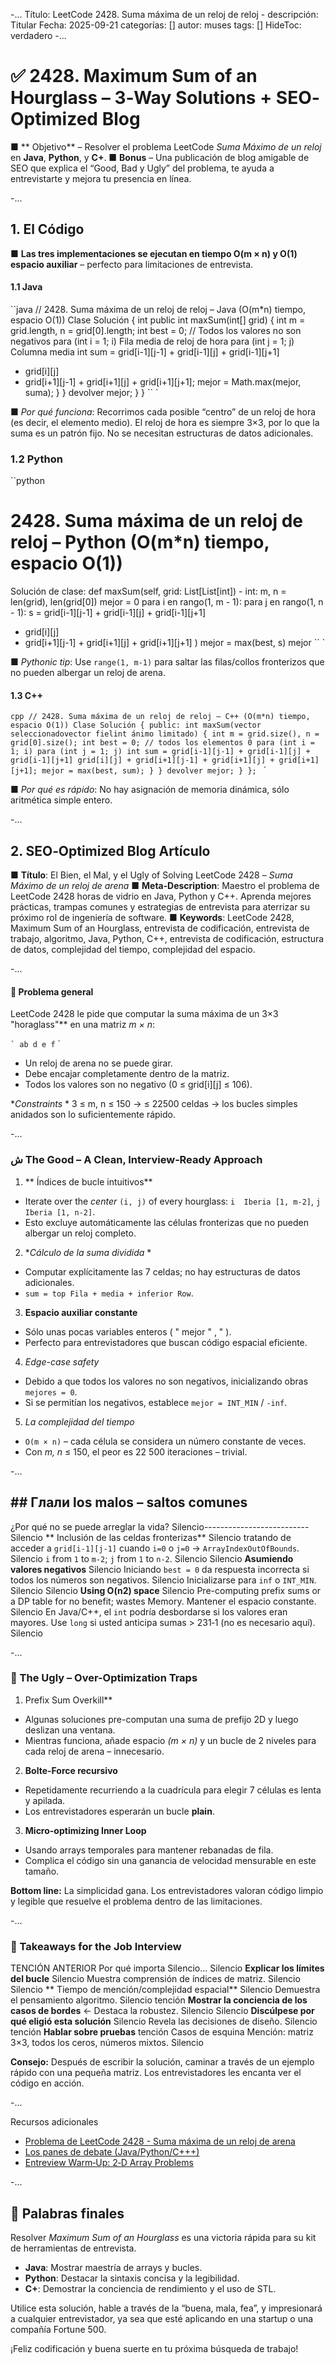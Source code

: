 -...
Título: LeetCode 2428. Suma máxima de un reloj de reloj -
descripción: Titular
Fecha: 2025-09-21
categorías: []
autor: muses
tags: []
HideToc: verdadero
-...
# ✅ 2428. Maximum Sum of an Hourglass – 3‐Way Solutions + SEO‐Optimized Blog

■ ** Objetivo** – Resolver el problema LeetCode *Suma Máximo de un reloj* en **Java**, **Python**, y **C+**.
■ **Bonus** – Una publicación de blog amigable de SEO que explica el “Good, Bad y Ugly” del problema, te ayuda a entrevistarte y mejora tu presencia en línea.

-...

## 1. El Código

■ **Las tres implementaciones se ejecutan en tiempo O(m × n) y O(1) espacio auxiliar** – perfecto para limitaciones de entrevista.

#### 1.1 Java

``java
// 2428. Suma máxima de un reloj de reloj – Java (O(m*n) tiempo, espacio O(1))
Clase Solución {
int public int maxSum(int[] grid) {
int m = grid.length, n = grid[0].length;
int best = 0; // Todos los valores no son negativos
para (int i = 1; i) Fila media de reloj de hora
para (int j = 1; j) Columna media
int sum = grid[i-1][j-1] + grid[i-1][j] + grid[i-1][j+1]
+ grid[i][j]
+ grid[i+1][j-1] + grid[i+1][j] + grid[i+1][j+1];
mejor = Math.max(mejor, suma);
}
}
devolver mejor;
}
}
`` `

■ *Por qué funciona*: Recorrimos cada posible “centro” de un reloj de hora (es decir, el elemento medio). El reloj de hora es siempre 3×3, por lo que la suma es un patrón fijo. No se necesitan estructuras de datos adicionales.

### 1.2 Python

``python
# 2428. Suma máxima de un reloj de reloj – Python (O(m*n) tiempo, espacio O(1))
Solución de clase:
def maxSum(self, grid: List[List[int]) - int:
m, n = len(grid), len(grid[0])
mejor = 0
para i en rango(1, m - 1):
para j en rango(1, n - 1):
s =
grid[i-1][j-1] + grid[i-1][j] + grid[i-1][j+1]
+ grid[i][j]
+ grid[i+1][j-1] + grid[i+1][j] + grid[i+1][j+1]
)
mejor = max(best, s)
mejor
`` `

■ *Pythonic tip*: Use `range(1, m-1)` para saltar las filas/collos fronterizos que no pueden albergar un reloj de arena.

#### 1.3 C++

``cpp
// 2428. Suma máxima de un reloj de reloj – C++ (O(m*n) tiempo, espacio O(1))
Clase Solución {
public:
int maxSum(vector seleccionadovector fielint ánimo limitado) {
int m = grid.size(), n = grid[0].size();
int best = 0; // todos los elementos 0
para (int i = 1; i)
para (int j = 1; j)
int sum =
grid[i-1][j-1] + grid[i-1][j] + grid[i-1][j+1]
grid[i][j] +
grid[i+1][j-1] + grid[i+1][j] + grid[i+1][j+1];
mejor = max(best, sum);
}
}
devolver mejor;
}
};
`` `

■ *Por qué es rápido*: No hay asignación de memoria dinámica, sólo aritmética simple entero.

-...

## 2. SEO‐Optimized Blog Artículo

■ **Título**: El Bien, el Mal, y el Ugly of Solving LeetCode 2428 – *Suma Máximo de un reloj de arena*
■ **Meta‐Description**: Maestro el problema de LeetCode 2428 horas de vidrio en Java, Python y C++. Aprenda mejores prácticas, trampas comunes y estrategias de entrevista para aterrizar su próximo rol de ingeniería de software.
■ **Keywords**: LeetCode 2428, Maximum Sum of an Hourglass, entrevista de codificación, entrevista de trabajo, algoritmo, Java, Python, C++, entrevista de codificación, estructura de datos, complejidad del tiempo, complejidad del espacio.

-...

#### 📌 Problema general

LeetCode 2428 le pide que computar la suma máxima de un 3×3 "horaglass"** en una matriz *m × n*:

`` `
ab
d
e f
`` `

* Un reloj de arena no se puede girar.
* Debe encajar completamente dentro de la matriz.
* Todos los valores son no negativo (0 ≤ grid[i][j] ≤ 106).

**Constraints* *
3 ≤ m, n ≤ 150 → ≤ 22500 celdas → los bucles simples anidados son lo suficientemente rápido.

-...

### ش The Good – A Clean, Interview‐Ready Approach

1. ** Índices de bucle intuitivos**
* Iterate over the *center* `(i, j)` of every hourglass: `i  Iberia [1, m-2]`, `j  Iberia [1, n-2]`.
* Esto excluye automáticamente las células fronterizas que no pueden albergar un reloj completo.

2. **Cálculo de la suma dividida* *
* Computar explícitamente las 7 celdas; no hay estructuras de datos adicionales.
* `sum = top Fila + media + inferior Row`.

3. **Espacio auxiliar constante**
* Sólo unas pocas variables enteros ( " mejor " , " ).
* Perfecto para entrevistadores que buscan código espacial eficiente.

4. *Edge-case safety*
* Debido a que todos los valores no son negativos, inicializando obras `mejores = 0`.
* Si se permitían los negativos, establece `mejor = INT_MIN` / `-inf`.

5. *La complejidad del tiempo*
* `O(m × n)` – cada célula se considera un número constante de veces.
* Con *m, n* ≤ 150, el peor es 22 500 iteraciones – trivial.

-...

## ## Глали los malos – saltos comunes

¿Por qué no se puede arreglar la vida?
Silencio--------------------------
Silencio ** Inclusión de las celdas fronterizas** Silencio tratando de acceder a `grid[i-1][j-1]` cuando `i=0` o `j=0` → `ArrayIndexOutOfBounds`. Silencio `i` from `1` to `m-2`; `j` from `1` to `n-2`. Silencio
Silencio **Asumiendo valores negativos** Silencio Iniciando `best = 0` da respuesta incorrecta si todos los números son negativos. Silencio Inicializarse para `inf` o `INT_MIN`. Silencio
Silencio **Using O(n2) space** Silencio Pre-computing prefix sums or a DP table for no benefit; wastes Memory. Mantener el espacio constante. Silencio
En Java/C++, el `int` podría desbordarse si los valores eran mayores. Use `long` si usted anticipa sumas > 231‐1 (no es necesario aquí). Silencio

-...

### 🐞 The Ugly – Over-Optimization Traps

1. Prefix Sum Overkill**
* Algunas soluciones pre-computan una suma de prefijo 2D y luego deslizan una ventana.
* Mientras funciona, añade espacio *(m × n)* y un bucle de 2 niveles para cada reloj de arena – innecesario.

2. **Bolte-Force recursivo**
* Repetidamente recurriendo a la cuadrícula para elegir 7 células es lenta y apilada.
* Los entrevistadores esperarán un bucle **plain**.

3. **Micro-optimizing Inner Loop**
* Usando arrays temporales para mantener rebanadas de fila.
* Complica el código sin una ganancia de velocidad mensurable en este tamaño.

**Bottom line:** La simplicidad gana. Los entrevistadores valoran código limpio y legible que resuelve el problema dentro de las limitaciones.

-...

### 🎯 Takeaways for the Job Interview

TENCIÓN ANTERIOR Por qué importa
Silencio...
Silencio **Explicar los límites del bucle** Silencio Muestra comprensión de índices de matriz. Silencio
Silencio ** Tiempo de mención/complejidad espacial** Silencio Demuestra el pensamiento algoritmo. Silencio
tención **Mostrar la conciencia de los casos de bordes** ← Destaca la robustez. Silencio
Silencio **Discúlpese por qué eligió esta solución** Silencio Revela las decisiones de diseño. Silencio
tención **Hablar sobre pruebas** tención Casos de esquina Mención: matriz 3×3, todos los ceros, números mixtos. Silencio

**Consejo:** Después de escribir la solución, caminar a través de un ejemplo rápido con una pequeña matriz. Los entrevistadores les encanta ver el código en acción.

-...

Recursos adicionales

- [Problema de LeetCode 2428 - Suma máxima de un reloj de arena](https://leetcode.com/problems/maximum-sum-of-an-hourglass/)
- [Los panes de debate (Java/Python/C+++)](https://leetcode.com/problems/maximum-sum-of-an-hourglass/solutions/)
- [Entreview Warm‐Up: 2‐D Array Problems](https://www.educative.io/courses/leetcode-interview-preparation/4)

-...

## 🚀 Palabras finales

Resolver *Maximum Sum of an Hourglass* es una victoria rápida para su kit de herramientas de entrevista.
- **Java**: Mostrar maestría de arrays y bucles.
- **Python**: Destacar la sintaxis concisa y la legibilidad.
- **C+**: Demostrar la conciencia de rendimiento y el uso de STL.

Utilice esta solución, hable a través de la “buena, mala, fea”, y impresionará a cualquier entrevistador, ya sea que esté aplicando en una startup o una compañía Fortune 500.

¡Feliz codificación y buena suerte en tu próxima búsqueda de trabajo! 